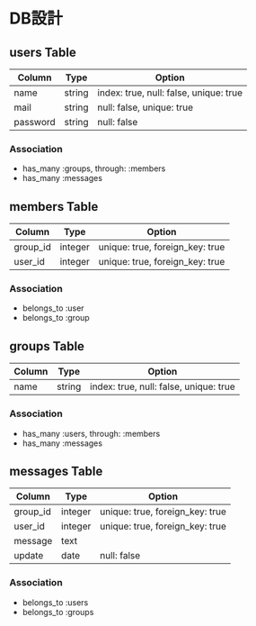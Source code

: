 # DB設計

## users Table

|Column|Type|Option|
|------|----|------|
|name|string|index: true, null: false, unique: true|
|mail|string|null: false, unique: true|
|password|string|null: false|

### Association

- has_many :groups, through: :members
- has_many :messages

## members Table

|Column|Type|Option|
|------|----|------|
|group_id|integer|unique: true, foreign_key: true|
|user_id|integer|unique: true, foreign_key: true|

### Association

- belongs_to :user
- belongs_to :group

## groups Table

|Column|Type|Option|
|------|----|------|
|name|string|index: true, null: false, unique: true|

### Association

- has_many :users, through: :members
- has_many :messages

## messages Table

|Column|Type|Option|
|------|----|------|
|group_id|integer|unique: true, foreign_key: true|
|user_id|integer|unique: true, foreign_key: true|
|message|text||
|update|date|null: false|

### Association

- belongs_to :users
- belongs_to :groups
